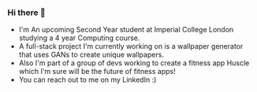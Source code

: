 ### Hi there 👋

<!--
**Vivian-Lopez/Vivian-Lopez** is a ✨ _special_ ✨ repository because its `README.md` (this file) appears on your GitHub profile.

Here are some ideas to get you started:

- 🔭 I’m currently working on ...
- 🌱 I’m currently learning ...
- 👯 I’m looking to collaborate on ...
- 🤔 I’m looking for help with ...
- 💬 Ask me about ...
- 📫 How to reach me: ...
- 😄 Pronouns: ...
- ⚡ Fun fact: ...
-->

- I'm An upcoming Second Year student at Imperial College London studying a 4 year Computing course.
- A full-stack project I'm currently working on is a wallpaper generator that uses GANs to create unique wallpapers.
- Also I'm part of a group of devs working to create a fitness app Huscle which I'm sure will be the future of fitness apps!
- You can reach out to me on my LinkedIn :)
